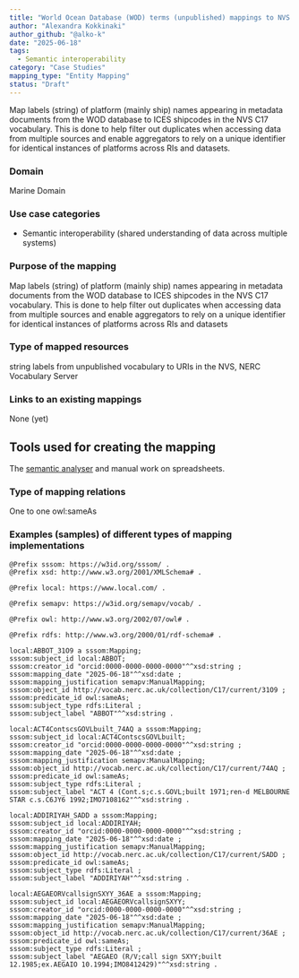 ```yaml
---
title: "World Ocean Database (WOD) terms (unpublished) mappings to NVS Case Study"
author: "Alexandra Kokkinaki"
author_github: "@alko-k"
date: "2025-06-18"
tags:
  - Semantic interoperability
category: "Case Studies"
mapping_type: "Entity Mapping"
status: "Draft"
---
```

  
Map labels (string) of platform (mainly ship) names appearing in metadata documents from the WOD database to ICES shipcodes in the NVS C17 vocabulary. This is done to help filter out duplicates when accessing data from multiple sources and enable aggregators to rely on a unique identifier for identical instances of platforms across RIs and datasets.

### Domain
Marine Domain

### Use case categories
* Semantic interoperability (shared understanding of data across multiple systems)

### Purpose of the mapping
Map labels (string) of platform (mainly ship) names appearing in metadata documents from the WOD database to ICES shipcodes in the NVS C17 vocabulary. This is done to help filter out duplicates when accessing data from multiple sources and enable aggregators to rely on a unique identifier for identical instances of platforms across RIs and datasets

### Type of mapped resources
string labels from unpublished vocabulary to URIs in the NVS, NERC Vocabulary Server

### Links to an existing mappings
None (yet)

## Tools used for creating the mapping

The [semantic analyser](https://semantics.bodc.ac.uk/) and manual work on spreadsheets.

### Type of mapping relations
One to one owl:sameAs

### Examples (samples) of different types of mapping implementations

```
@Prefix sssom: https://w3id.org/sssom/ .
@Prefix xsd: http://www.w3.org/2001/XMLSchema# .

@Prefix local: https://www.local.com/ .

@Prefix semapv: https://w3id.org/semapv/vocab/ .

@Prefix owl: http://www.w3.org/2002/07/owl# .

@Prefix rdfs: http://www.w3.org/2000/01/rdf-schema# .

local:ABBOT_31O9 a sssom:Mapping;
sssom:subject_id local:ABBOT;
sssom:creator_id "orcid:0000-0000-0000-0000"^^xsd:string ;
sssom:mapping_date "2025-06-18"^^xsd:date ;
sssom:mapping_justification semapv:ManualMapping;
sssom:object_id http://vocab.nerc.ac.uk/collection/C17/current/31O9 ;
sssom:predicate_id owl:sameAs;
sssom:subject_type rdfs:Literal ;
sssom:subject_label "ABBOT"^^xsd:string .

local:ACT4ContscsGOVLbuilt_74AQ a sssom:Mapping;
sssom:subject_id local:ACT4ContscsGOVLbuilt;
sssom:creator_id "orcid:0000-0000-0000-0000"^^xsd:string ;
sssom:mapping_date "2025-06-18"^^xsd:date ;
sssom:mapping_justification semapv:ManualMapping;
sssom:object_id http://vocab.nerc.ac.uk/collection/C17/current/74AQ ;
sssom:predicate_id owl:sameAs;
sssom:subject_type rdfs:Literal ;
sssom:subject_label "ACT 4 (Cont.s;c.s.GOVL;built 1971;ren-d MELBOURNE STAR c.s.C6JY6 1992;IMO7108162"^^xsd:string .

local:ADDIRIYAH_SADD a sssom:Mapping;
sssom:subject_id local:ADDIRIYAH;
sssom:creator_id "orcid:0000-0000-0000-0000"^^xsd:string ;
sssom:mapping_date "2025-06-18"^^xsd:date ;
sssom:mapping_justification semapv:ManualMapping;
sssom:object_id http://vocab.nerc.ac.uk/collection/C17/current/SADD ;
sssom:predicate_id owl:sameAs;
sssom:subject_type rdfs:Literal ;
sssom:subject_label "ADDIRIYAH"^^xsd:string .

local:AEGAEORVcallsignSXYY_36AE a sssom:Mapping;
sssom:subject_id local:AEGAEORVcallsignSXYY;
sssom:creator_id "orcid:0000-0000-0000-0000"^^xsd:string ;
sssom:mapping_date "2025-06-18"^^xsd:date ;
sssom:mapping_justification semapv:ManualMapping;
sssom:object_id http://vocab.nerc.ac.uk/collection/C17/current/36AE ;
sssom:predicate_id owl:sameAs;
sssom:subject_type rdfs:Literal ;
sssom:subject_label "AEGAEO (R/V;call sign SXYY;built 12.1985;ex.AEGAIO 10.1994;IMO8412429)"^^xsd:string .
```
